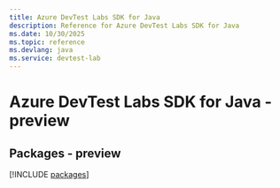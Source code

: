 ```yaml
---
title: Azure DevTest Labs SDK for Java
description: Reference for Azure DevTest Labs SDK for Java
ms.date: 10/30/2025
ms.topic: reference
ms.devlang: java
ms.service: devtest-lab
---
```

# Azure DevTest Labs SDK for Java - preview
## Packages - preview
[!INCLUDE [packages](devtest-labs-index.md)]